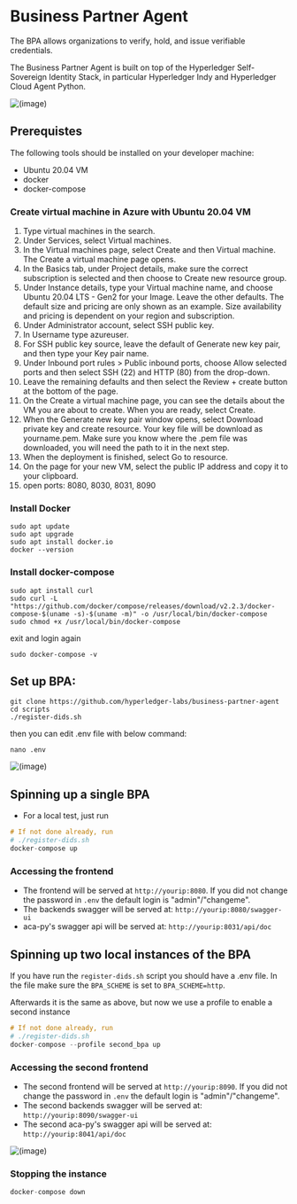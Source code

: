 # Business Partner Agent

The BPA allows organizations to verify, hold, and issue verifiable credentials.

The Business Partner Agent is built on top of the Hyperledger Self-Sovereign Identity Stack, in particular Hyperledger Indy and Hyperledger Cloud Agent Python.

![(image)](https://i.postimg.cc/T1rFsz7j/BPA.jpg)

## Prerequistes
The following tools should be installed on your developer machine:
- Ubuntu 20.04 VM
- docker
- docker-compose

### Create virtual machine in Azure with Ubuntu 20.04 VM
1.	Type virtual machines in the search.
2.	Under Services, select Virtual machines.
3.	In the Virtual machines page, select Create and then Virtual machine. The Create a virtual machine page opens.
4.	In the Basics tab, under Project details, make sure the correct subscription is selected and then choose to Create new resource group. 
5.	Under Instance details, type your Virtual machine name, and choose Ubuntu 20.04 LTS - Gen2 for your Image. Leave the other defaults. The default size and pricing are only shown as an example. Size availability and pricing is dependent on your region and subscription.
6.	Under Administrator account, select SSH public key.
7.	In Username type azureuser.
8.	For SSH public key source, leave the default of Generate new key pair, and then type your Key pair name.
9.	Under Inbound port rules > Public inbound ports, choose Allow selected ports and then select SSH (22) and HTTP (80) from the drop-down.
10.	Leave the remaining defaults and then select the Review + create button at the bottom of the page.
11.	On the Create a virtual machine page, you can see the details about the VM you are about to create. When you are ready, select Create.
12.	When the Generate new key pair window opens, select Download private key and create resource. Your key file will be download as yourname.pem. Make sure you know where the .pem file was downloaded, you will need the path to it in the next step.
13.	When the deployment is finished, select Go to resource.
14.	On the page for your new VM, select the public IP address and copy it to your clipboard.
15. open ports: 8080, 8030, 8031, 8090

### Install Docker
```shell
sudo apt update
sudo apt upgrade
sudo apt install docker.io
docker --version
```
### Install docker-compose
```shell
sudo apt install curl
sudo curl -L "https://github.com/docker/compose/releases/download/v2.2.3/docker-compose-$(uname -s)-$(uname -m)" -o /usr/local/bin/docker-compose
sudo chmod +x /usr/local/bin/docker-compose
```
exit and login again
```shell
sudo docker-compose -v
```
## Set up BPA:
```shell
git clone https://github.com/hyperledger-labs/business-partner-agent
cd scripts
./register-dids.sh
```
then you can edit .env file with below command:
```shell
nano .env
```
![(image)](https://i.postimg.cc/GpM482CN/env.jpg)
## Spinning up a single BPA
- For a local test, just run
```s
# If not done already, run
# ./register-dids.sh
docker-compose up
```

### Accessing the frontend

- The frontend will be served at `http://yourip:8080`. If you did not change the password in `.env` the default login is "admin"/"changeme".
- The backends swagger will be served at: `http://yourip:8080/swagger-ui`
- aca-py's swagger api will be served at: `http://yourip:8031/api/doc`

## Spinning up two local instances of the BPA

If you have run the `register-dids.sh` script you should have a .env file. In the file make sure the `BPA_SCHEME` is set to `BPA_SCHEME=http`.

Afterwards it is the same as above, but now we use a profile to enable a second instance

```s
# If not done already, run
# ./register-dids.sh
docker-compose --profile second_bpa up
```

### Accessing the second frontend
- The second frontend will be served at `http://yourip:8090`. If you did not change the password in `.env` the default login is "admin"/"changeme".
- The second backends swagger will be served at: `http://yourip:8090/swagger-ui`
- The second aca-py's swagger api will be served at: `http://yourip:8041/api/doc`

![(image)](https://i.postimg.cc/Bt90Xv09/BPA2.jpg)

### Stopping the instance

```s
docker-compose down
```
